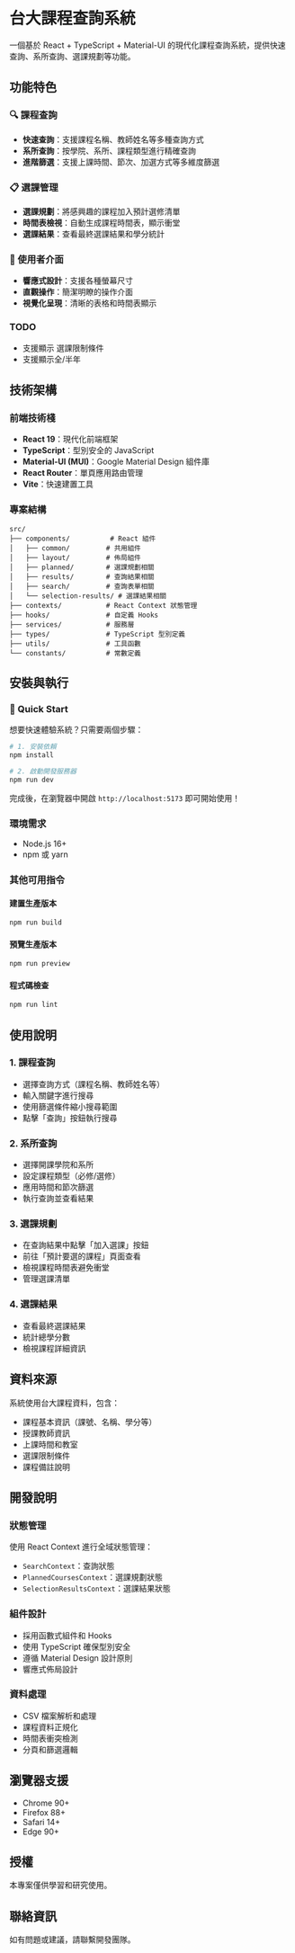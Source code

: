 # 台大課程查詢系統

一個基於 React + TypeScript + Material-UI 的現代化課程查詢系統，提供快速查詢、系所查詢、選課規劃等功能。

## 功能特色

### 🔍 課程查詢
- **快速查詢**：支援課程名稱、教師姓名等多種查詢方式
- **系所查詢**：按學院、系所、課程類型進行精確查詢
- **進階篩選**：支援上課時間、節次、加選方式等多維度篩選

### 📋 選課管理
- **選課規劃**：將感興趣的課程加入預計選修清單
- **時間表檢視**：自動生成課程時間表，顯示衝堂
- **選課結果**：查看最終選課結果和學分統計

### 🎨 使用者介面
- **響應式設計**：支援各種螢幕尺寸
- **直觀操作**：簡潔明瞭的操作介面
- **視覺化呈現**：清晰的表格和時間表顯示

### TODO
- 支援顯示 選課限制條件
- 支援顯示全/半年

## 技術架構

### 前端技術棧
- **React 19**：現代化前端框架
- **TypeScript**：型別安全的 JavaScript
- **Material-UI (MUI)**：Google Material Design 組件庫
- **React Router**：單頁應用路由管理
- **Vite**：快速建置工具

### 專案結構
```
src/
├── components/          # React 組件
│   ├── common/         # 共用組件
│   ├── layout/         # 佈局組件
│   ├── planned/        # 選課規劃相關
│   ├── results/        # 查詢結果相關
│   ├── search/         # 查詢表單相關
│   └── selection-results/ # 選課結果相關
├── contexts/           # React Context 狀態管理
├── hooks/              # 自定義 Hooks
├── services/           # 服務層
├── types/              # TypeScript 型別定義
├── utils/              # 工具函數
└── constants/          # 常數定義
```

## 安裝與執行

### 🚀 Quick Start

想要快速體驗系統？只需要兩個步驟：

```bash
# 1. 安裝依賴
npm install

# 2. 啟動開發服務器
npm run dev
```

完成後，在瀏覽器中開啟 `http://localhost:5173` 即可開始使用！

### 環境需求
- Node.js 16+ 
- npm 或 yarn

### 其他可用指令

#### 建置生產版本
```bash
npm run build
```

#### 預覽生產版本
```bash
npm run preview
```

#### 程式碼檢查
```bash
npm run lint
```

## 使用說明

### 1. 課程查詢
- 選擇查詢方式（課程名稱、教師姓名等）
- 輸入關鍵字進行搜尋
- 使用篩選條件縮小搜尋範圍
- 點擊「查詢」按鈕執行搜尋

### 2. 系所查詢
- 選擇開課學院和系所
- 設定課程類型（必修/選修）
- 應用時間和節次篩選
- 執行查詢並查看結果

### 3. 選課規劃
- 在查詢結果中點擊「加入選課」按鈕
- 前往「預計要選的課程」頁面查看
- 檢視課程時間表避免衝堂
- 管理選課清單

### 4. 選課結果
- 查看最終選課結果
- 統計總學分數
- 檢視課程詳細資訊

## 資料來源

系統使用台大課程資料，包含：
- 課程基本資訊（課號、名稱、學分等）
- 授課教師資訊
- 上課時間和教室
- 選課限制條件
- 課程備註說明

## 開發說明

### 狀態管理
使用 React Context 進行全域狀態管理：
- `SearchContext`：查詢狀態
- `PlannedCoursesContext`：選課規劃狀態
- `SelectionResultsContext`：選課結果狀態

### 組件設計
- 採用函數式組件和 Hooks
- 使用 TypeScript 確保型別安全
- 遵循 Material Design 設計原則
- 響應式佈局設計

### 資料處理
- CSV 檔案解析和處理
- 課程資料正規化
- 時間表衝突檢測
- 分頁和篩選邏輯

## 瀏覽器支援

- Chrome 90+
- Firefox 88+
- Safari 14+
- Edge 90+

## 授權

本專案僅供學習和研究使用。

## 聯絡資訊

如有問題或建議，請聯繫開發團隊。
